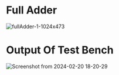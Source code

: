 # Full Adder

![fullAdder-1-1024x473](https://github.com/Ashimkarrki/EmbeddedHW/assets/52632464/1b9358b2-363f-47fe-864e-d72671d57ac6)



# Output Of Test Bench
![Screenshot from 2024-02-20 18-20-29](https://github.com/Ashimkarrki/EmbeddedHW/assets/52632464/65af1af1-03d9-47d4-9a15-89b6c448c209)

